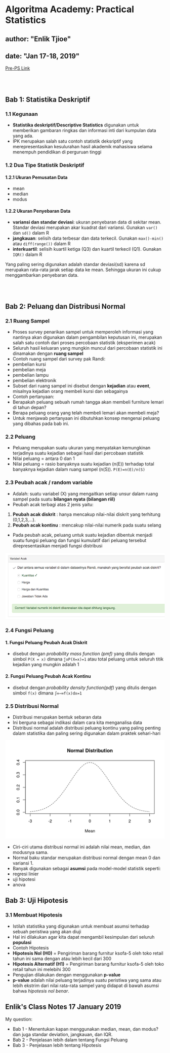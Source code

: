 # Algoritma Academy: Practical Statistics
## author: "Enlik Tjioe"
## date: "Jan 17-18, 2019"
[Pre-PS Link](https://samuelc.shinyapps.io/preps/)

<br />
<br />

## Bab 1: Statistika Deskriptif
### 1.1 Kegunaan
* **Statistika deskriptif/Descriptive Statistics** digunakan untuk memberikan gambaran ringkas dan informasi inti dari kumpulan data yang ada.
* IPK merupakan salah satu contoh statistik deksriptif yang merepresentasikan kesulurahan hasil akademik mahasiswa selama menempuh pendidikan di perguruan tinggi

### 1.2 Dua Tipe Statistik Deskriptif
#### 1.2.1 Ukuran Pemusatan Data
* mean
* median
* modus



#### 1.2.2 Ukuran Penyebaran Data
* **variansi dan standar deviasi**: ukuran penyebaran data di sekitar mean. Standar deviasi merupakan akar kuadrat dari variansi. Gunakan `var()` dan `sd()` dalam R
* **jangkauan**: selisih data terbesar dan data terkecil. Gunakan `max()-min()` atau `diff(range())` dalam R
* **interkuartil**: selisih kuartil ketiga (Q3) dan kuartil terkecil (Q1). Gunakan `IQR()` dalam R

Yang paling sering digunakan adalah standar deviasi(sd) karena sd merupakan rata-rata jarak setiap data ke mean. Sehingga ukuran ini cukup menggambarkan penyebaran data.

<br />
<br />

## Bab 2: Peluang dan Distribusi Normal
### 2.1 Ruang Sampel
* Proses survey penarikan sampel untuk memperoleh informasi yang nantinya akan digunakan dalam pengambilan keputusan ini, merupakan salah satu contoh dari proses percobaan statistik (eksperimen acak)
* Seluruh hasil keluaran yang mungkin muncul dari percobaan statistik ini dinamakan dengan **ruang sampel**
* Contoh ruang sampel dari survey pak Randi:
 * pembelian kursi
 * pembelian meja
 * pembelian lampu
 * pembelian elektronik
* Subset dari ruang sampel ini disebut dengan **kejadian** atau **event**, misalnya kejadian orang membeli kursi dan sebagainya
* Contoh pertanyaan:
 * Berapakah peluang sebuah rumah tangga akan membeli furniture lemari di tahun depan?
 * Berapa peluang orang yang telah membeli lemari akan membeli meja?
* Untuk menjawab pertanyaan ini dibutuhkan konsep mengenai peluang yang dibahas pada bab ini.

### 2.2 Peluang
* Peluang merupakan suatu ukuran yang menyatakan kemungkinan terjadinya suatu kejadian sebagai hasil dari percobaan statistik
* Nilai peluang = antara 0 dan 1
* Nilai peluang = rasio banyaknya suatu kejadian (n(E)) terhadap total banyaknya kejadian dalam ruang sampel (n(S)).
` P(E)=n(E)/n(S) `

### 2.3 Peubah acak / random variable
* Adalah: suatu variabel (X) yang mengaitkan setiap unsur dalam ruang sampel pada suatu **bilangan nyata (bilangan riil)**
* Peubah acak terbagi atas 2 jenis yaitu:
 1. **Peubah acak diskrit** : hanya mencakup nilai-nilai diskrit yang terhitung (0,1,2,3,…).
 2. **Peubah acak kontinu** : mencakup nilai-nilai numerik pada suatu selang
* Pada peubah acak, peluang untuk suatu kejadian dibentuk menjadi suatu fungsi peluang dan fungsi kumulatif dari peluang tersebut direpresentasikan menjadi fungsi distribusi

![Variabel Acak](ps1.png)

### 2.4 Fungsi Peluang
#### 1. Fungsi Peluang Peubah Acak Diskrit
* disebut dengan *probability mass function (pmf)* yang ditulis dengan simbol `P(X = x)` dimana `∑xP(X=x)=1` atau total peluang untuk seluruh titik kejadian yang mungkin adalah 1

#### 2. Fungsi Peluang Peubah Acak Kontinu
* disebut dengan *probability density function(pdf)* yang ditulis dengan simbol `f(x)` dimana `∫∞−∞f(x)dx=1`

### 2.5 Distribusi Normal
* Distribusi merupakan bentuk sebaran data
* Ini berguna sebagai indikasi dalam cara kita menganalisa data
* Distribusi normal adalah distribusi peluang kontinu yang paling penting dalam statistika dan paling sering digunakan dalam praktek sehari-hari

![Distribusi Normal](ps2.png)

* Ciri-ciri utama distribusi normal ini adalah nilai mean, median, dan modusnya sama.
* Normal baku standar merupakan distribusi normal dengan mean 0 dan variansi 1.
* Banyak digunakan sebagai **asumsi** pada model-model statistik seperti:
 * regresi linier
 * uji hipotesi
 * anova

## Bab 3: Uji Hipotesis
### 3.1 Membuat Hipotesis
* Istilah statistika yang digunakan untuk membuat asumsi terhadap sebuah peristiwa yang akan diuji
* Hal ini dilakukan agar kita dapat mengambil kesimpulan dari seluruh **populasi**
* Contoh Hipotesis
 * **Hipotesis Nol (H0)** = Pengiriman barang furnitur ksofa-5 oleh toko retail tahun ini sama dengan atau lebih kecil dari 300
 * **Hipotesis Alternatif (H1)** = Pengiriman barang furnitur ksofa-5 oleh toko retail tahun ini melebihi 300
* Pengujian dilakukan dengan menggunakan **p-value**
* **p-value** adalah nilai peluang terjadinya suatu peristiwa yang sama atau lebih ekstrim dari nilai rata-rata sampel yang didapat di bawah asumsi bahwa *hipotesis nol benar*.


## Enlik's Class Notes 17 January 2019
My question:
* Bab 1 - Menentukan kapan menggunakan median, mean, dan modus? dan juga standar deviation, jangkauan, dan IQR.
* Bab 2 - Penjelasan lebih dalam tentang Fungsi Peluang
* Bab 3 - Penjelasan lebih tentang Hipotesis
